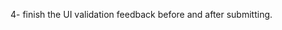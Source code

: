 <!-- 1- debug the problem with show password button in the inputs -->

<!-- 2- think about using grids for the layout of the forms in the register and sign-in pages using mobile first and responsive grids. -->

<!-- 3- clean up the register page code using custom hooks. -->

4- finish the UI validation feedback before and after submitting.
